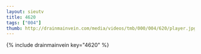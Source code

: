 ```yaml
--- 
layout: sieutv
title: 4620
tags: ["004"]
thumb: http://drainmainvein.com/media/videos/tmb/000/004/620/player.jpg
---
```

{% include drainmainvein key="4620" %} 
